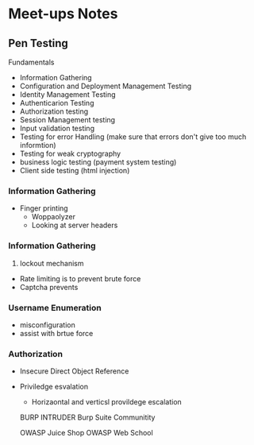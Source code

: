 # Meet-ups Notes

## Pen Testing


Fundamentals

- Information Gathering
- Configuration and Deployment Management Testing
- Identity Management Testing
- Authenticarion Testing
- Authorization testing
- Session Management testing
- Input validation testing
- Testing for error Handling (make sure that errors don't give too much informtion)
- Testing for weak cryptography
- business logic testing (payment system testing)
- Client side testing (html injection)


### Information Gathering

- Finger printing
  - Woppaolyzer
  - Looking at server headers


### Information Gathering

1. lockout mechanism
  - Rate limiting is to prevent brute force
  - Captcha prevents 

### Username Enumeration

- misconfiguration
- assist with brtue force

### Authorization

- Insecure Direct Object Reference
- Priviledge esvalation
  - Horizaontal and verticsl provildege escalation


  BURP INTRUDER
  Burp Suite Communitity

  OWASP Juice Shop
  OWASP Web School